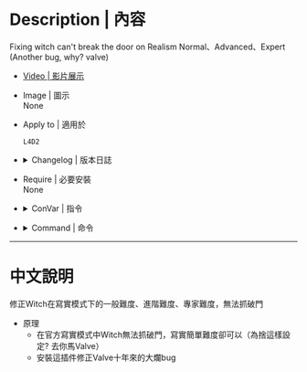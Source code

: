 # Description | 內容
Fixing witch can't break the door on Realism Normal、Advanced、Expert
(Another bug, why? valve)

* [Video | 影片展示](https://youtu.be/tdbBtFgXzDo)

* Image | 圖示
</br>None

* Apply to | 適用於
    ```
    L4D2
    ```

* <details><summary>Changelog | 版本日誌</summary>

	* v1.0 (2023-1-5)
        * Initial Release
</details>

* Require | 必要安裝
</br>None

* <details><summary>ConVar | 指令</summary>

	None
</details>

* <details><summary>Command | 命令</summary>

	None
</details>

- - - -
# 中文說明
修正Witch在寫實模式下的一般難度、進階難度、專家難度，無法抓破門

* 原理
    * 在官方寫實模式中Witch無法抓破門，寫實簡單難度卻可以（為捨這樣設定? 去你馬Valve）
    * 安裝這插件修正Valve十年來的大爛bug